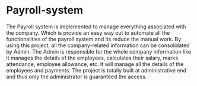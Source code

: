 ﻿# Payroll-system
The Payroll system is implemented to manage everything associated with the company.
Which is provide an easy way out to automate all the functionalities of the payroll system and its  reduce the manual work. 
By using this project, all the company-related information can be consolidated by Admin.
The Admin is responsible for the whole company information like it manages the details of the employees, calculates their salary, marks attendance, employee allowance, etc.  It will manage all the details of the employees and payments. 
The project is totally built at administrative end and thus only the administrator is guaranteed the access. 

